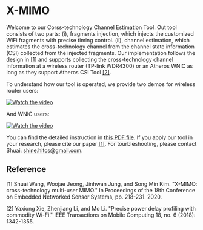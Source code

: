 # X-MIMO
Welcome to our Corss-technology Channel Estimation Tool. Out tool consists of two parts: (i), fragments injection, which injects the customized WiFi fragments with precise timing control. (ii), channel estimation, which estimates the cross-technology channel from the channel state information (CSI) collected from the injected fragments. Our implementation follows the design in [[1]](#1) and supports collecting the cross-technology channel information at a wireless router (TP-link WDR4300) or an Atheros WNIC as long as they support Atheros CSI Tool [[2]](#2). 

To understand how our tool is operated, we provide two demos for wireless router users:

[![Watch the video](http://mason.gmu.edu/~swang42/resources/text3082-4-6-1-6-6-1-1.png)](https://youtu.be/zoNW761Damo)

And WNIC users:

[![Watch the video](http://mason.gmu.edu/~swang42/resources/system_2.png)](https://youtu.be/zoNW761Damo)

You can find the detailed instruction in [this PDF file](https://github.com/smilelabkaist/X-MIMO/blob/master/Cross_technology_Channel_Estimation_Tool_User_Guide.pdf). If you apply our tool in your research, please cite our paper [[1]](#1). For tourbleshooting, please contact Shuai: shine.hitcs@gmail.com. 

## Reference
<a id="1">[1]</a> 
Shuai Wang, Woojae Jeong, Jinhwan Jung, and Song Min Kim. "X-MIMO: cross-technology multi-user MIMO." In Proceedings of the 18th Conference on Embedded Networked Sensor Systems, pp. 218-231. 2020.

<a id="1">[2]</a> 
Yaxiong Xie, Zhenjiang Li, and Mo Li. "Precise power delay profiling with commodity Wi-Fi." IEEE Transactions on Mobile Computing 18, no. 6 (2018): 1342-1355.
